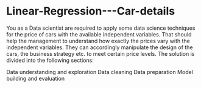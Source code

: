 # Linear-Regression---Car-details
You as a Data scientist are required to apply some data science techniques for the price of cars with the available independent variables. That should help the management to understand how exactly the prices vary with the independent variables. They can accordingly manipulate the design of the cars, the business strategy etc. to meet certain price levels.
The solution is divided into the following sections:

Data understanding and exploration
Data cleaning
Data preparation
Model building and evaluation
